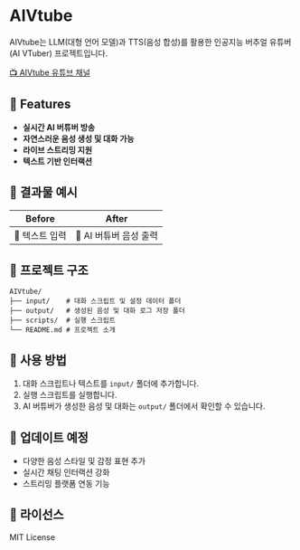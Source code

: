 # AIVtube

AIVtube는 LLM(대형 언어 모델)과 TTS(음성 합성)를 활용한 인공지능 버추얼 유튜버(AI VTuber) 프로젝트입니다.

[📺 AIVtube 유튜브 채널](https://www.youtube.com/)  

## 🌟 Features

- **실시간 AI 버튜버 방송**
- **자연스러운 음성 생성 및 대화 가능**
- **라이브 스트리밍 지원**
- **텍스트 기반 인터랙션**

## 📌 결과물 예시

| Before | After |
|--------|-------|
| 💬 텍스트 입력 | 🎤 AI 버튜버 음성 출력 |

## 📂 프로젝트 구조

```
AIVtube/
├── input/    # 대화 스크립트 및 설정 데이터 폴더
├── output/   # 생성된 음성 및 대화 로그 저장 폴더
├── scripts/  # 실행 스크립트
└── README.md # 프로젝트 소개
```

## 🚀 사용 방법

1. 대화 스크립트나 텍스트를 `input/` 폴더에 추가합니다.
2. 실행 스크립트를 실행합니다.
3. AI 버튜버가 생성한 음성 및 대화는 `output/` 폴더에서 확인할 수 있습니다.

## 📢 업데이트 예정

- 다양한 음성 스타일 및 감정 표현 추가
- 실시간 채팅 인터랙션 강화
- 스트리밍 플랫폼 연동 기능

## 📝 라이선스

MIT License
